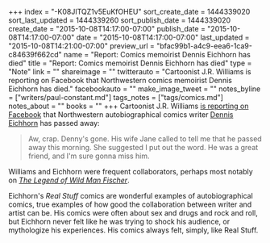 +++
index = "-K08JITQZ1v5EuKfOHEU"
sort_create_date = 1444339020
sort_last_updated = 1444339260
sort_publish_date = 1444339020
create_date = "2015-10-08T14:17:00-07:00"
publish_date = "2015-10-08T14:17:00-07:00"
date = "2015-10-08T14:17:00-07:00"
last_updated = "2015-10-08T14:21:00-07:00"
preview_url = "bfac99b1-a4c9-eea6-1ca9-c84639f662cd"
name = "Report: Comics memoirist Dennis Eichhorn has died"
title = "Report: Comics memoirist Dennis Eichhorn has died"
type = "Note"
link = ""
shareimage = ""
twitterauto = "Cartoonist J.R. Williams is reporting on Facebook that Northwestern comics memoirist Dennis Eichhorn has died."
facebookauto = ""
make_image_tweet = ""
notes_byline = ["writers/paul-constant.md"]
tags_notes = ["tags/comics.md"]
notes_about = ""
books = ""
+++
Cartoonist J.R. Williams [is reporting on Facebook](https://www.facebook.com/photo.php?fbid=10206397492190268&set=a.1901014439207.111658.1057064475&type=3&theater) that Northwestern autobiographical comics writer [Dennis Eichhorn](https://en.wikipedia.org/wiki/Dennis_Eichhorn) has passed away: 

<blockquote>Aw, crap. Denny's gone. His wife Jane called to tell me that he passed away this morning. She suggested I put out the word. He was a great friend, and I'm sure gonna miss him.</blockquote>  

Williams and Eichhorn were frequent collaborators, perhaps most notably on [*The Legend of Wild Man Fischer*](http://www.topshelfcomix.com/catalog/the-legend-of-wild-man-fischer/417).

Eichhorn's *Real Stuff* comics are wonderful examples of autobiographical comics, true examples of how good the collaboration between writer and artist can be. His comics were often about sex and drugs and rock and roll, but Eichhorn never felt like he was trying to shock his audience, or mythologize his experiences. His comics always felt, simply, like Real Stuff.